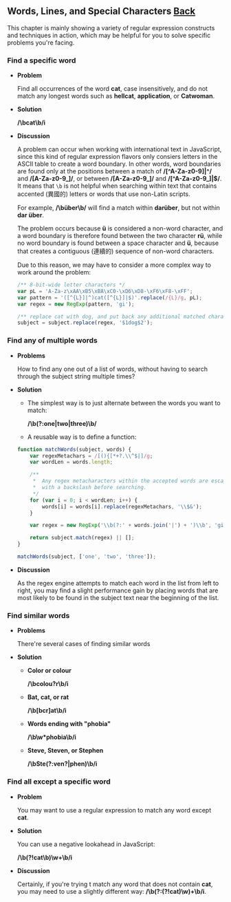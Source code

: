 ## Words, Lines, and Special Characters [Back](./../regular.md)

This chapter is mainly showing a variety of regular expression constructs and techniques in action, which may be helpful for you to solve specific problems you're facing.

### Find a specific word

- **Problem**

    Find all occurrences of the word **cat**, case insensitively, and do not match any longest words such as **hellcat**, **application**, or **Catwoman**.

- **Solution**

    **/\\bcat\\b/i**

- **Discussion**

    A problem can occur when working with international text in JavaScript, since this kind of regular expression flavors only consiers letters in the ASCII table to create a word boundary. In other words, word boundaries are found only at the positions between a match of **/[^A-Za-z0-9]|^/** and **/[A-Za-z0-9_]/**, or between **/[A-Za-z0-9_]/** and **/[^A-Za-z0-9_]|$/**. It means that `\b` is not helpful when searching within text that contains accented (異國的) letters or words that use non-Latin scripts.

    For example, **/\\büber\\b/** will find a match within **darüber**, but not within **dar über**.

    The problem occurs because **ü** is considered a non-word character, and a word boundary is therefore found between the two character **rü**, while no word boundary is found between a space character and **ü**, because that creates a contiguous (連續的) sequence of non-word characters.

    Due to this reason, we may have to consider a more complex way to work around the problem:

    ```js
    /** 8-bit-wide letter characters */
    var pL = 'A-Za-z\xAA\xB5\xBA\xC0-\xD6\xD8-\xF6\xF8-\xFF';
    var pattern = '([^{L}]|^)cat([^{L}]|$)'.replace(/{L}/g, pL);
    var regex = new RegExp(pattern, 'gi');

    /** replace cat with dog, and put back any additional matched characters */
    subject = subject.replace(regex, '$1dog$2');
    ```

### Find any of multiple words

- **Problems**

    How to find any one out of a list of words, without having to search through the subject string multiple times?

- **Solution**
    - The simplest way is to just alternate between the words you want to match:

        **/\\b(?:one|two|three)\\b/**

    - A reusable way is to define a function:

    ```js
    function matchWords(subject, words) {
        var regexMetachars = /[(){[*+?.\\^$|]/g;
        var wordLen = words.length;

        /**
         *  Any regex metacharacters within the accepted words are escaped
         *  with a backslash before searching.
         */
        for (var i = 0; i < wordLen; i++) {
            words[i] = words[i].replace(regexMetachars, '\\$&');
        }

        var regex = new RegExp('\\b(?:' + words.join('|') + ')\\b', 'gi');

        return subject.match(regex) || [];
    }

    matchWords(subject, ['one', 'two', 'three']);
    ```

- **Discussion**

    As the regex engine attempts to match each word in the list from left to right, you may find a slight performance gain by placing words that are most likely to be found in the subject text near the beginning of the list.

### Find similar words

- **Problems**

    There're several cases of finding similar words

- **Solution**
    - **Color or colour**

        **/\\bcolou?r\\b/i**

    - **Bat, cat, or rat**

        **/\\b[bcr]at\\b/i**

    - **Words ending with "phobia"**

        **/\\b\\w*phobia\\b/i**

    - **Steve, Steven, or Stephen**

        **/\\bSte(?:ven?|phen)\\b/i**

### Find all except a specific word

- **Problem**

    You may want to use a regular expression to match any word except **cat**.

- **Solution**

    You can use a negative lookahead in JavaScript:

    **/\\b(?!cat\\b)\\w+\\b/i**

- **Discussion**

    Certainly, if you're trying t match any word that does not contain **cat**, you may need to use a slightly different way: **/\\b(?:(?!cat)\\w)+\\b/i**.
